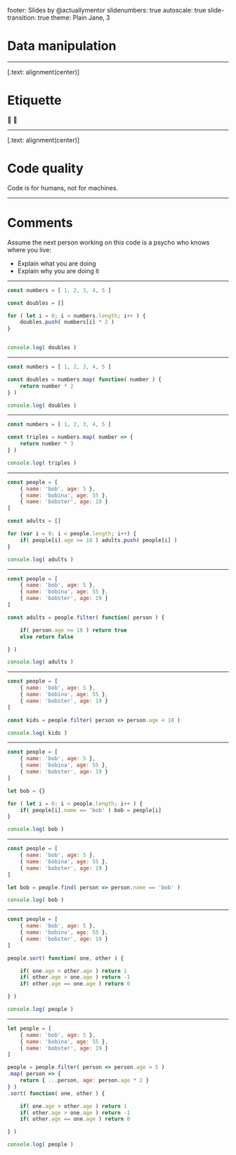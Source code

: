 footer: Slides by @actuallymentor
slidenumbers: true
autoscale: true
slide-transition: true
theme: Plain Jane, 3


# Data manipulation

---

[.text: alignment(center)]

# Etiquette

🎥 🎤


---

[.text: alignment(center)]

# Code quality

Code is for humans, not for machines.

---

# Comments

Assume the next person working on this code is a psycho who knows where you live:

- Explain what you are doing
- Explain why you are doing it

---

```javascript
const numbers = [ 1, 2, 3, 4, 5 ]

const doubles = []

for ( let i = 0; i < numbers.length; i++ ) {
	doubles.push( numbers[i] * 2 )
}


console.log( doubles )
```

---

```javascript
const numbers = [ 1, 2, 3, 4, 5 ]

const doubles = numbers.map( function( number ) {
	return number * 2
} )

console.log( doubles )
```

---

```javascript
const numbers = [ 1, 2, 3, 4, 5 ]

const triples = numbers.map( number => {
	return number * 3
} )

console.log( triples )
```

---

```javascript
const people = [
	{ name: 'bob', age: 5 },
	{ name: 'bobina', age: 55 },
	{ name: 'bobster', age: 19 }
]

const adults = []

for (var i = 0; i < people.length; i++) {
	if( people[i].age >= 18 ) adults.push( people[i] )
}

console.log( adults )
```

---

```javascript
const people = [
	{ name: 'bob', age: 5 },
	{ name: 'bobina', age: 55 },
	{ name: 'bobster', age: 19 }
]

const adults = people.filter( function( person ) {

	if( person.age >= 18 ) return true
	else return false

} )

console.log( adults )
```

---

```javascript
const people = [
	{ name: 'bob', age: 5 },
	{ name: 'bobina', age: 55 },
	{ name: 'bobster', age: 19 }
]

const kids = people.filter( person => person.age < 18 )

console.log( kids )
```

---

```javascript
const people = [
	{ name: 'bob', age: 5 },
	{ name: 'bobina', age: 55 },
	{ name: 'bobster', age: 19 }
]

let bob = {}

for ( let i = 0; i < people.length; i++ ) {
	if( people[i].name == 'bob' ) bob = people[i]
}

console.log( bob )
```

---

```javascript
const people = [
	{ name: 'bob', age: 5 },
	{ name: 'bobina', age: 55 },
	{ name: 'bobster', age: 19 }
]

let bob = people.find( person => person.name == 'bob' )

console.log( bob )
```

---

```javascript
const people = [
	{ name: 'bob', age: 5 },
	{ name: 'bobina', age: 55 },
	{ name: 'bobster', age: 19 }
]

people.sort( function( one, other ) {

	if( one.age > other.age ) return 1
	if( other.age > one.age ) return -1
	if( other.age == one.age ) return 0

} )

console.log( people )
```

---

```javascript
let people = [
	{ name: 'bob', age: 5 },
	{ name: 'bobina', age: 55 },
	{ name: 'bobster', age: 19 }
]

people = people.filter( person => person.age > 5 )
.map( person => {
	return { ...person, age: person.age * 2 }
} )
.sort( function( one, other ) {

	if( one.age > other.age ) return 1
	if( other.age > one.age ) return -1
	if( other.age == one.age ) return 0

} )

console.log( people )
```